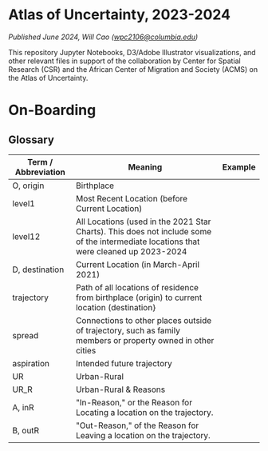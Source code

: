 # Atlas of Uncertainty, 2023-2024
*Published June 2024, Will Cao (wpc2106@columbia.edu)*

This repository Jupyter Notebooks, D3/Adobe Illustrator visualizations, and other relevant files in support of the collaboration by Center for Spatial Research (CSR) and the African Center of Migration and Society (ACMS) on the Atlas of Uncertainty.

# On-Boarding
## Glossary
Term / Abbreviation | Meaning | Example
--- | --- | ---
O, origin    | Birthplace  |
level1    | Most Recent Location (before Current Location) |
level12   | All Locations (used in the 2021 Star Charts). This does not include some of the intermediate locations that were cleaned up 2023-2024 |
D, destination | Current Location (in March-April 2021) |
trajectory | Path of all locations of residence from birthplace (origin) to current location (destination} |
spread | Connections to other places outside of trajectory, such as family members or property owned in other cities |
aspiration | Intended future trajectory |
UR        | Urban-Rural | 
UR_R      | Urban-Rural & Reasons |
A, inR    | "In-Reason," or the Reason for Locating a location on the trajectory. |
B, outR   | "Out-Reason," of the Reason for Leaving a location on the trajectory. |


